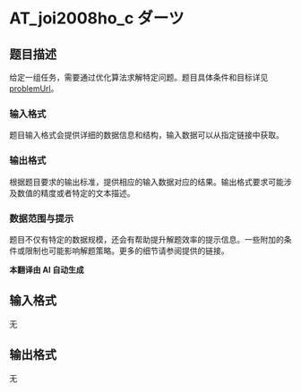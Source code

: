 # AT_joi2008ho_c ダーツ

## 题目描述

给定一组任务，需要通过优化算法求解特定问题。题目具体条件和目标详见 [problemUrl](https://atcoder.jp/contests/joi2008ho/tasks/joi2008ho_c)。

### 输入格式

题目输入格式会提供详细的数据信息和结构，输入数据可以从指定链接中获取。

### 输出格式

根据题目要求的输出标准，提供相应的输入数据对应的结果。输出格式要求可能涉及数值的精度或者特定的文本描述。

### 数据范围与提示

题目不仅有特定的数据规模，还会有帮助提升解题效率的提示信息。一些附加的条件或限制也可能影响解题策略。更多的细节请参阅提供的链接。

 **本翻译由 AI 自动生成**

## 输入格式

无

## 输出格式

无